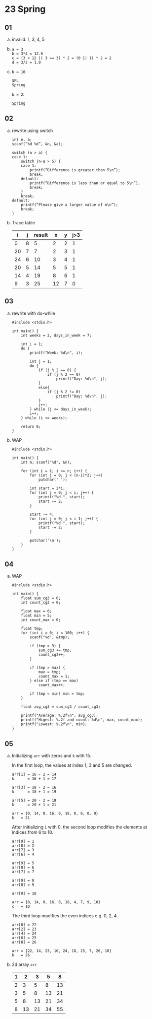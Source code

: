 <style scoped>
ol li {
    list-style-type: lower-alpha;
}
</style>

# 23 Spring

## 01

1. invalid: 1, 3, 4, 5

2. `a = 3`  
   `b = 3*4 = 12.0`  
   `c = (3 > 12 || 3 == 3) * 2 = (0 || 1) * 2 = 2`  
   `d = 3/2 = 1.0`
   
3. `b = 10`:
   ```
   SPL
   Spring
   ```
   
   `b = 2`:
   ```
   Spring
   ```


## 02

1. rewrite using switch

   ```c:line-numbers
   int n, a;
   scanf(“%d %d”, &n, &a);

   switch (n > a) {
   case 1:
       switch (n-a > 5) {
       case 1:
           printf(“Difference is greater than 5\n”);
           break;
       default:
           printf(“Difference is less than or equal to 5\n”);
           break;
       }
       break;
   default:
       printf(“Please give a larger value of n\n”);
       break;
   }
   ```

    

2. Trace table

   | i  | j | result | x  | y | j>3 |
   |----|---|--------|----|---|-----|
   | 0  | 8 | 5      | 2  | 2 | 1   |
   | 20 | 7 | 7      | 2  | 3 | 1   |
   | 24 | 6 | 10     | 3  | 4 | 1   |
   | 20 | 5 | 14     | 5  | 5 | 1   |
   | 14 | 4 | 19     | 8  | 6 | 1   |
   | 9  | 3 | 25     | 12 | 7 | 0   |

## 03

1. rewrite with do-while

   ```c:line-numbers
   #include <stdio.h>

   int main() {
       int weeks = 2, days_in_week = 7;

       int i = 1;
       do {
           printf("Week: %d\n", i);

           int j = 1;
           do {
               if (i % 2 == 0) {
                   if (j % 2 == 0)
                       printf("Day: %d\n", j);
               }
               else{
                   if (j % 2 != 0)
                       printf("Day: %d\n", j);
               }
               j++;
           } while (j <= days_in_week);
           i++;
       } while (i <= weeks);

       return 0;
   }
   ```

    

2. WAP

   ```c:line-numbers
   #include <stdio.h>

   int main() {
       int n; scanf("%d", &n);

       for (int i = 1; i <= n; i++) {
           for (int j = 0; j < (n-i)*2; j++)
               putchar(' ');

           int start = 2*i;
           for (int j = 0; j < i; j++) {
               printf("%d ", start);
               start += 2;
           }

           start -= 4;
           for (int j = 0; j < i-1; j++) {
               printf("%d ", start);
               start -= 2;
           }

           putchar('\n');
       }
   }
   ```


## 04

1. WAP

   ```c:line-numbers
   #include <stdio.h>

   int main() {
       float sum_cg3 = 0;
       int count_cg3 = 0;

       float max = 0;
       float min = 5;
       int count_max = 0;

       float tmp;
       for (int i = 0; i < 100; i++) {
           scanf("%d", &tmp);

           if (tmp > 3) {
               sum_cg3 += tmp;
               count_cg3++;
           }
        
           if (tmp > max) {
               max = tmp;
               count_max = 1;
           } else if (tmp == max)
               count_max++;

           if (tmp < min) min = tmp;
       }

       float avg_cg3 = sum_cg3 / count_cg3;

       printf("Average: %.2f\n", avg_cg3);
       printf("Higest: %.2f and count: %d\n", max, count_max);
       printf("Lowest: %.2f\n", min);
   }
   ```
   

## 05

1. Initializing `arr` with zeros and `k` with 15.

   In the first loop, the values at index 1, 3 and 5 are changed.

   `arr[1] = 16 - 2 = 14`  
   `k      = 16 + 1 = 17`

   `arr[3] = 18 - 2 = 16`  
   `k      = 18 + 1 = 19`  

   `arr[5] = 20 - 2 = 18`  
   `k      = 20 + 1 = 21`

   `arr = {0, 14, 0, 16, 0, 18, 0, 0, 0, 0}`  
   `k   = 21`

   After initializing `i` with 0, the second loop modifies the elements
   at indices from 6 to 10.

   `arr[9] = 1`  
   `arr[8] = 2`  
   `arr[7] = 3`  
   `arr[6] = 4`  

   `arr[9] = 5`  
   `arr[8] = 6`  
   `arr[7] = 7`  

   `arr[9] = 8`  
   `arr[8] = 9`  

   `arr[9] = 10`  

   `arr = {0, 14, 0, 16, 0, 18, 4, 7, 9, 10}`  
   `c   = 10`

   The third loop modifies the even indices e.g. 0, 2, 4.

   `arr[0] = 22`  
   `arr[2] = 23`  
   `arr[4] = 24`  
   `arr[6] = 25`  
   `arr[8] = 26`  

   `arr = {22, 14, 23, 16, 24, 18, 25, 7, 26, 10}`  
   `k   = 26`
   
2. 2d array `arr`

   | 1 | 2  | 3  | 5  | 8  |
   |---|----|----|----|----|
   | 2 | 3  | 5  | 8  | 13 |
   | 3 | 5  | 8  | 13 | 21 |
   | 5 | 8  | 13 | 21 | 34 |
   | 8 | 13 | 21 | 34 | 55 |
